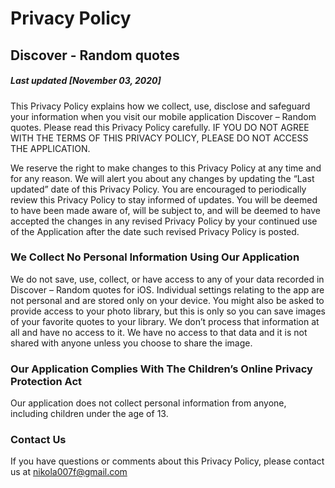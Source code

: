 # Privacy Policy

## Discover - Random quotes
##### Last updated [November 03, 2020]

This Privacy Policy explains how we collect, use, disclose and safeguard your information when you visit our mobile application Discover – Random quotes. Please read this Privacy Policy carefully.  IF YOU DO NOT AGREE WITH THE TERMS OF THIS PRIVACY POLICY, PLEASE DO NOT ACCESS THE APPLICATION.

We reserve the right to make changes to this Privacy Policy at any time and for any reason.  We will alert you about any changes by updating the “Last updated” date of this Privacy Policy.  You are encouraged to periodically review this Privacy Policy to stay informed of updates. You will be deemed to have been made aware of, will be subject to, and will be deemed to have accepted the changes in any revised Privacy Policy by your continued use of the Application after the date such revised Privacy Policy is posted.

### We Collect No Personal Information Using Our Application
We do not save, use, collect, or have access to any of your data recorded in Discover – Random quotes for iOS.
Individual settings relating to the app are not personal and are stored only on your device. You might also be asked to provide access to your photo library, but this is only so you can save images of your favorite quotes to your library. We don’t process that information at all and have no access to it.
We have no access to that data and it is not shared with anyone unless you choose to share the image.

### Our Application Complies With The Children’s Online Privacy Protection Act
Our application does not collect personal information from anyone, including children under the age of 13.

### Contact Us
If you have questions or comments about this Privacy Policy, please contact us at
nikola007f@gmail.com
